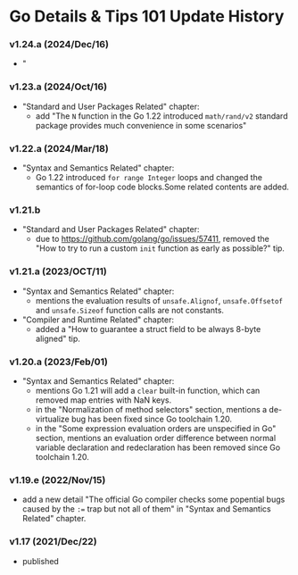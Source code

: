 
# Go Details & Tips 101 Update History

### v1.24.a (2024/Dec/16)

* "

### v1.23.a (2024/Oct/16)

* "Standard and User Packages Related" chapter:
  * add "The `N` function in the Go 1.22 introduced `math/rand/v2` standard package provides much convenience in some scenarios"

### v1.22.a (2024/Mar/18)

* "Syntax and Semantics Related" chapter:
  * Go 1.22 introduced `for range Integer` loops and changed the semantics of for-loop code blocks.Some related contents are added.

### v1.21.b 

* "Standard and User Packages Related" chapter:
  * due to https://github.com/golang/go/issues/57411, removed the "How to try to run a custom `init` function as early as possible?" tip.

### v1.21.a (2023/OCT/11)

* "Syntax and Semantics Related" chapter:
  * mentions the evaluation results of `unsafe.Alignof`, `unsafe.Offsetof` and `unsafe.Sizeof` function calls are not constants.
* "Compiler and Runtime Related" chapter:
  * added a "How to guarantee a struct field to be always 8-byte aligned" tip.

### v1.20.a (2023/Feb/01)

* "Syntax and Semantics Related" chapter:
  * mentions Go 1.21 will add a `clear` built-in function, which can removed map entries with NaN keys.
  * in the "Normalization of method selectors" section, mentions a de-virtualize bug has been fixed since Go toolchain 1.20.
  * in the "Some expression evaluation orders are unspecified in Go" section, mentions an evaluation order difference
    between normal variable declaration and redeclaration has been removed since Go toolchain 1.20.

### v1.19.e (2022/Nov/15)

* add a new detail "The official Go compiler checks some popential bugs caused by the `:=` trap but not all of them" in "Syntax and Semantics Related" chapter.

### v1.17 (2021/Dec/22)

* published
